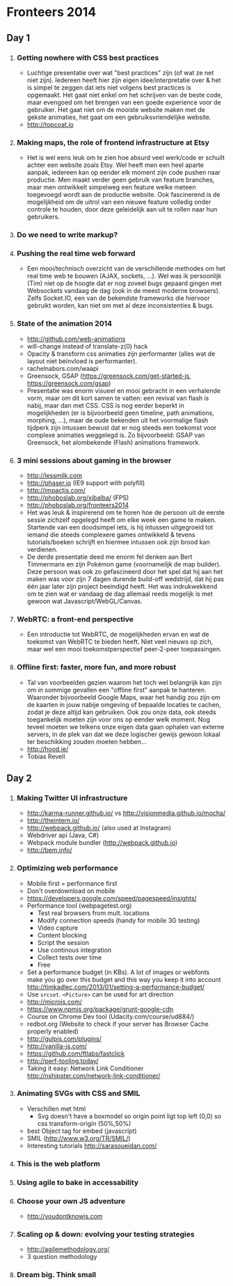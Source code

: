 # Fronteers 2014

## Day 1
1. ### Getting nowhere with CSS best practices
	- Luchtige presentatie over wat "best practices" zijn (of wat ze net niet zijn). Iedereen heeft hier zijn eigen idee/interpretatie over & het is simpel te zeggen dat iets niet volgens best practices is opgemaakt. Het gaat niet enkel om het schrijven van de beste code, maar evengoed om het brengen van een goede experience voor de gebruiker. Het gaat niet om de mooiste website maken met de gekste animaties, het gaat om een gebruiksvriendelijke website.
	- http://topcoat.io

1. ### Making maps, the role of frontend infrastructure at Etsy
	- Het is wel eens leuk om te zien hoe absurd veel werk/code er schuilt achter een website zoals Etsy. Wel heeft men een heel aparte aanpak, iedereen kan op eender elk moment zijn code pushen naar productie. Men maakt verder geen gebruik van feature branches, maar men ontwikkelt simpelweg een feature welke meteen toegevoegd wordt aan de productie website. Ook fascinerend is de mogelijkheid om de uitrol van een nieuwe feature volledig onder controle te houden, door deze geleidelijk aan uit te rollen naar hun gebruikers.

1. ### Do we need to write markup?


1. ### Pushing the real time web forward
	- Een mooi/technisch overzicht van de verschillende methodes om het real time web te bouwen (AJAX, sockets, ...). Wel was ik persoonlijk (Tim) niet op de hoogte dat er nog zoveel bugs gepaard gingen met Websockets vandaag de dag (ook in de meest moderne browsers). Zelfs Socket.IO, een van de bekendste frameworks die hiervoor gebruikt worden, kan niet om met al deze inconsistenties & bugs.

1. ### State of the animation 2014
    - http://github.com/web-animations
    - will-change instead of translate-z(0) hack
    - Opacity & transform css animaties zijn performanter (alles wat de layout niet beïnvloed is performanter).
    - rachelnabors.com/waapi
    - Greensock, GSAP (https://greensock.com/get-started-js, https://greensock.com/gsap)
    - Presentatie was enorm visueel en mooi gebracht in een verhalende vorm, maar om dit kort samen te vatten: een revival van flash is nabij, maar dan met CSS. CSS is nog eerder beperkt in mogelijkheden (er is bijvoorbeeld geen timeline, path animations, morphing, ...), maar de oude bekenden uit het voormalige flash tijdperk zijn intussen bewust dat er nog steeds een toekomst voor complexe animaties weggelegd is. Zo bijvoorbeeld: GSAP van Greensock, het alombekende (Flash) animations framework.

1. ### 3 mini sessions about gaming in the browser
    - http://lessmilk.com
    - http://phaser.io (IE9 support with polyfill)
    - http://impactjs.com/
    - http://phoboslab.org/xibalba/ (FPS)
    - http://phoboslab.org/fronteers2014
    - Het was leuk & inspirerend om te horen hoe de persoon uit de eerste sessie zichzelf opgelegd heeft om elke week een game te maken. Startende van een doodsimpel iets, is hij intussen uitgegroeid tot iemand die steeds complexere games ontwikkeld & tevens tutorials/boeken schrijft en hiermee intussen ook zijn brood kan verdienen.
    - De derde presentatie deed me enorm fel denken aan Bert Timmermans en zijn Pokémon game (voornamelijk de map builder). Deze persoon was ook zo gefascineerd door het spel dat hij aan het maken was voor zijn 7 dagen durende build-off wedstrijd, dat hij pas één jaar later zijn project beeindigd heeft. Het was indrukwekkend om te zien wat er vandaag de dag allemaal reeds mogelijk is met gewoon wat Javascript/WebGL/Canvas.

1. ### WebRTC: a front-end perspective
	- Een introductie tot WebRTC, de mogelijkheden ervan en wat de toekomst van WebRTC te bieden heeft. Niet veel nieuws op zich, maar wel een mooi toekomstperspectief peer-2-peer toepassingen.

1. ### Offline first: faster, more fun, and more robust
	- Tal van voorbeelden gezien waarom het toch wel belangrijk kan zijn om in sommige gevallen een "offline first" aanpak te hanteren. Waaronder bijvoorbeeld Google Maps, waar het handig zou zijn om de kaarten in jouw nabije omgeving of bepaalde locaties te cachen, zodat je deze altijd kan gebruiken. Ook zou onze data, ook steeds toegankelijk moeten zijn voor ons op eender welk moment. Nog teveel moeten we telkens onze eigen data gaan ophalen van externe servers, in de plek van dat we deze logischer gewijs gewoon lokaal ter beschikking zouden moeten hebben...
    - http://hood.ie/
    - Tobias Revell

## Day 2
1. ### Making Twitter UI infrastructure
    - http://karma-runner.github.io/ vs http://visionmedia.github.io/mocha/
    - http://theintern.io/
    - http://webpack.github.io/ (also used at Instagram)
	- Webdriver api (Java, C#)
	- Webpack module bundler (http://webpack.github.io)
	- http://bem.info/

1. ### Optimizing web performance
    - Mobile first = performance first
    - Don't overdownload on mobile
    - https://developers.google.com/speed/pagespeed/insights/
    - Performance tool (webpagetest.org)
        - Test real browsers from mult. locations
        - Modify connection speeds (handy for mobile 3G testing)
        - Video capture
        - Content blocking
        - Script the session
        - Use continous integration
        - Collect tests over time
        - Free
    - Set a performance budget (in KBs). A lot of images or webfonts make you go over this budget and this way you keep it into account http://timkadlec.com/2013/01/setting-a-performance-budget/
    - Use `srcset`. `<Picture>` can be used for art direction
    - http://microjs.com/
    - https://www.npmjs.org/package/grunt-google-cdn
    - Course on Chrome Dev tool (Udacity.com/course/ud884/)
    - redbot.org (Website to check if your server has Browser Cache properly enabled)
    - http://gulpjs.com/plugins/
    - http://vanilla-js.com/
    - https://github.com/ftlabs/fastclick
    - http://perf-tooling.today/
    - Taking it easy: Network Link Conditioner http://nshipster.com/network-link-conditioner/

1. ### Animating SVGs with CSS and SMIL
    - Verschillen met html
        - Svg doesn't have a boxmodel so origin point ligt top left (0,0) so css transform-origin (50%,50%)
    - best Object tag for embed (javascript)
    - SMIL (http://www.w3.org/TR/SMIL/)
    - Interesting tutorials http://sarasoueidan.com/


1. ### This is the web platform


1. ### Using agile to bake in accessability


1. ### Choose your own JS adventure
    - http://youdontknowjs.com

1. ### Scaling op & down: evolving your testing strategies
    - http://agilemethodology.org/
    - 3 question methodology

1. ### Dream big. Think small


